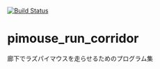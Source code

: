 [![Build Status](https://travis-ci.org/tomohiko-nomura/pimouse_run_corridor.svg?branch=master)](https://travis-ci.org/tomohiko-nomura/pimouse_run_corridor)

# pimouse_run_corridor
廊下でラズパイマウスを走らせるためのプログラム集
